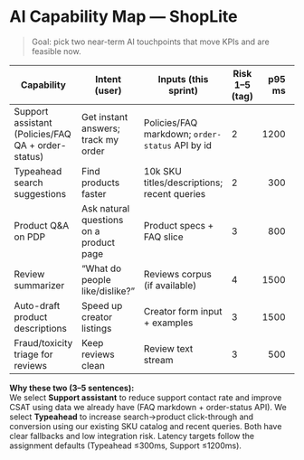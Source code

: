 # AI Capability Map — ShopLite

> Goal: pick two near-term AI touchpoints that move KPIs and are feasible now.

| Capability | Intent (user) | Inputs (this sprint) | Risk 1–5 (tag) | p95 ms | Est. cost/action | Fallback | Selected |
|---|---|---|---|---:|---:|---|:---:|
| Support assistant (Policies/FAQ QA + order-status) | Get instant answers; track my order | Policies/FAQ markdown; `order-status` API by id | 2 | 1200 | low–med | Link to FAQ; escalate to human | **Yes** |
| Typeahead search suggestions | Find products faster | 10k SKU titles/descriptions; recent queries | 2 | 300 | low | Default to popular queries | **Yes** |
| Product Q&A on PDP | Ask natural questions on a product page | Product specs + FAQ slice | 3 | 800 | low–med | Show top 3 FAQ snippets |  |
| Review summarizer | “What do people like/dislike?” | Reviews corpus (if available) | 4 | 1500 | med | Show raw review filters |  |
| Auto-draft product descriptions | Speed up creator listings | Creator form input + examples | 3 | 1500 | med | Use template-only copy |  |
| Fraud/toxicity triage for reviews | Keep reviews clean | Review text stream | 3 | 500 | low | Rate-limit + manual review |  |

**Why these two (3–5 sentences):**  
We select **Support assistant** to reduce support contact rate and improve CSAT using data we already have (FAQ markdown + order-status API). We select **Typeahead** to increase search→product click-through and conversion using our existing SKU catalog and recent queries. Both have clear fallbacks and low integration risk. Latency targets follow the assignment defaults (Typeahead ≤300ms, Support ≤1200ms).  
